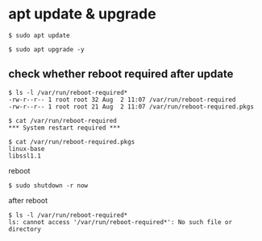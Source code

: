 # apt update & upgrade

```console
$ sudo apt update

$ sudo apt upgrade -y
```

## check whether reboot required after update

```console
$ ls -l /var/run/reboot-required*
-rw-r--r-- 1 root root 32 Aug  2 11:07 /var/run/reboot-required
-rw-r--r-- 1 root root 21 Aug  2 11:07 /var/run/reboot-required.pkgs

$ cat /var/run/reboot-required
*** System restart required ***

$ cat /var/run/reboot-required.pkgs
linux-base
libssl1.1
```

reboot

```console
$ sudo shutdown -r now
```

after reboot

```
$ ls -l /var/run/reboot-required*
ls: cannot access '/var/run/reboot-required*': No such file or directory
```


